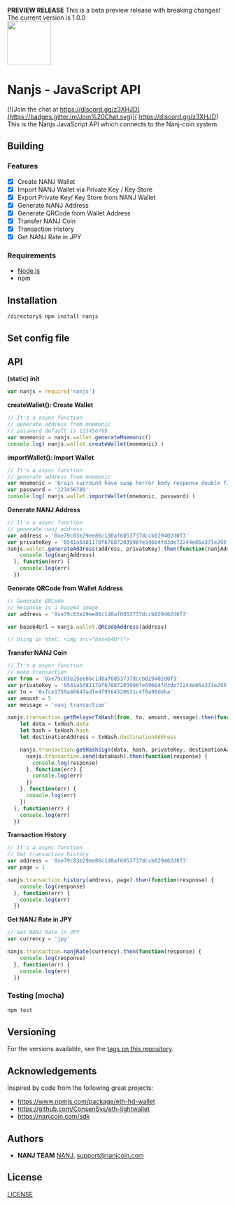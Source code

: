 **PREVIEW RELEASE** This is a beta preview release with breaking changes! The current version is 1.0.0 
</br>
<img src="https://nanjcoin.com/nanjs.png" width=100 />
# Nanjs - JavaScript API
[![Join the chat at  https://discord.gg/z3XHJD](https://badges.gitter.im/Join%20Chat.svg)]( https://discord.gg/z3XHJD)
This is the Nanjs JavaScript API which connects to the Nanj-coin system.

## Building

### Features

- [x] Create NANJ Wallet
- [x] Import NANJ Wallet via Private Key / Key Store
- [x] Export Private Key/ Key Store from NANJ Wallet
- [x] Generate NANJ Address
- [x] Generate QRCode from Wallet Address
- [x] Transfer NANJ Coin
- [x] Transaction History
- [x] Get NANJ Rate in JPY

### Requirements

* [Node.js](https://nodejs.org)
* npm

## Installation

```shell
/directory$ npm install nanjs
```

## Set config file


## API

**(static) init**
```js
var nanjs = require('nanjs')
```

**createWallet(): Create Wallet**
```js
// It's a async function
// generate address from mnemonic
// password default is 123456789
var mnemonic = nanjs.wallet.generateMnemonic()
console.log( nanjs.wallet.createWallet(mnemonic) )
```

**importWallet(): Import Wallet**
```js
// It's a async function
// generate address from mnemonic
var mnemonic = 'brain surround have swap horror body response double fire dumb bring hazard'
var password = '123456789'
console.log( nanjs.wallet.importWallet(mnemonic, password) )
```

**Generate NANJ Address**
```js
// It's a async function
// generate nanj address
var address = '0xe79c03e29ee86c1d0af6053737dccb029402d0f3'
var privateKey = '0541a5d81178f67887203996fe596b4fd3de72244e86a371e295f660aab0f039'
nanjs.wallet.generateAddress(address, privateKey).then(function(nanjAddress) {
    console.log(nanjAddress)
  }, function(err) {
    console.log(err)
  })
```

**Generate QRCode from Wallet Address**
```js
// Generate QRCode
// Response is a base64 image 
var address = '0xe79c03e29ee86c1d0af6053737dccb029402d0f3'

var base64Url = nanjs.wallet.QRCodeAddress(address)

// Using in html: <img src="base64Url">
```

**Transfer NANJ Coin**
```js
// It's a async function
// make transaction
var from = '0xe79c03e29ee86c1d0af6053737dccb029402d0f3'
var privateKey = '0541a5d81178f67887203996fe596b4fd3de72244e86a371e295f660aab0f039'
var to = '0xfce1759a46647adfe4f9564320631c4f0a90deba'
var amount = 5
var message = 'nanj transaction'

nanjs.transaction.getRelayerTxHash(from, to, amount, message).then(function(txHash) {
    let data = txHash.data
    let hash = txHash.hash
    let destinationAddress = txHash.destinationAddress

    nanjs.transaction.getHashSign(data, hash, privateKey, destinationAddress).then(function(dataHash) {
      nanjs.transaction.send(dataHash).then(function(response) {
        console.log(response)
      }, function(err) {
        console.log(err)
      })
    }, function(err) {
      console.log(err)
    })
  }, function(err) {
    console.log(err)
  })
```

**Transaction History**
```js
// It's a async function
// Get transaction history
var address = '0xe79c03e29ee86c1d0af6053737dccb029402d0f3'
var page = 1

nanjs.transaction.history(address, page).then(function(response) {
    console.log(response)
  }, function(err) {
    console.log(err)
  })
```

**Get NANJ Rate in JPY**
```js
// Get NANJ Rate in JPY
var currency = 'jpy'

nanjs.transaction.nanjRate(currency).then(function(response) {
    console.log(response)
  }, function(err) {
    console.log(err)
  })
```


### Testing (mocha)

```bash
npm test
```

## Versioning

For the versions available, see the [tags on this repository](https://github.com/NANJ-COIN/nanj-js/tags). 

## Acknowledgements

Inspired by code from the following great projects:

* https://www.npmjs.com/package/eth-hd-wallet
* https://github.com/ConsenSys/eth-lightwallet
* https://nanjcoin.com/sdk

## Authors

* **NANJ TEAM** [NANJ](https://nanjcoin.com/), support@nanjcoin.com

## License
[LICENSE](https://nanjcoin.com/sdk)
